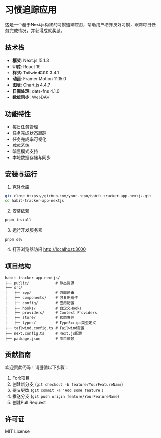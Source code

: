 # 习惯追踪应用

这是一个基于Next.js构建的习惯追踪应用，帮助用户培养良好习惯，跟踪每日任务完成情况，并获得成就奖励。

## 技术栈

- **框架**: Next.js 15.1.3
- **UI库**: React 19
- **样式**: TailwindCSS 3.4.1
- **动画**: Framer Motion 11.15.0
- **图表**: Chart.js 4.4.7
- **日期处理**: date-fns 4.1.0
- **数据同步**: WebDAV

## 功能特性

- 每日任务管理
- 任务完成状态跟踪
- 任务完成率可视化
- 成就系统
- 暗黑模式支持
- 本地数据存储与同步

## 安装与运行

1. 克隆仓库

```bash
git clone https://github.com/your-repo/habit-tracker-app-nextjs.git
cd habit-tracker-app-nextjs
```

2. 安装依赖

```bash
pnpm install
```

3. 运行开发服务器

```bash
pnpm dev
```

4. 打开浏览器访问 [http://localhost:3000](http://localhost:3000)

## 项目结构

```shell
habit-tracker-app-nextjs/
├── public/            # 静态资源
├── src/
│   ├── app/           # 页面路由
│   ├── components/    # 可复用组件
│   ├── config/        # 应用配置
│   ├── hooks/         # 自定义Hooks
│   ├── providers/     # Context Providers
│   ├── store/         # 状态管理
│   ├── types/         # TypeScript类型定义
├── tailwind.config.ts # Tailwind配置
├── next.config.ts     # Next.js配置
├── package.json       # 项目依赖
```

## 贡献指南

欢迎贡献代码！请遵循以下步骤：

1. Fork项目
2. 创建新分支 (`git checkout -b feature/YourFeatureName`)
3. 提交更改 (`git commit -m 'Add some feature'`)
4. 推送分支 (`git push origin feature/YourFeatureName`)
5. 创建Pull Request

## 许可证

MIT License
